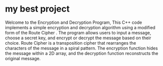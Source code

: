 # my best project #

Welcome to the Encryption and Decryption Program, This C++ code implements a simple encryption and decryption algorithm using a modified form of the Route Cipher . The program allows users to input a message, choose a secret key, and encrypt or decrypt the message based on their choice.  Route Cipher  is a transposition cipher that rearranges the characters of the message in a spiral pattern. The encryption function hides the message within a 2D array, and the decryption function reconstructs the original message.

